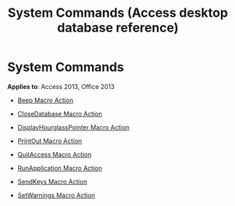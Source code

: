 ﻿---
title: System Commands (Access desktop database reference)
TOCTitle: System Commands
ms:assetid: b85d04eb-c30f-47c3-9aa2-ed2f8d12afad
ms:mtpsurl: https://msdn.microsoft.com/library/Dn179887(v=office.15)
ms:contentKeyID: 52074096
ms.date: 09/18/2015
mtps_version: v=office.15
---

# System Commands


**Applies to**: Access 2013, Office 2013



  - [Beep Macro Action](beep-macro-action.md)

  - [CloseDatabase Macro Action](closedatabase-macro-action.md)

  - [DisplayHourglassPointer Macro Action](displayhourglasspointer-macro-action.md)

  - [PrintOut Macro Action](printout-macro-action.md)

  - [QuitAccess Macro Action](quitaccess-macro-action.md)

  - [RunApplication Macro Action](runapplication-macro-action.md)

  - [SendKeys Macro Action](sendkeys-macro-action.md)

  - [SetWarnings Macro Action](setwarnings-macro-action.md)

